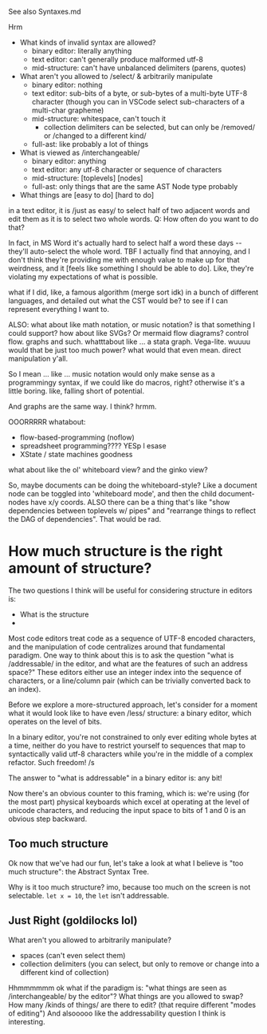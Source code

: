 
See also Syntaxes.md

Hrm

- What kinds of invalid syntax are allowed?
  - binary editor: literally anything
  - text editor: can't generally produce malformed utf-8
  - mid-structure: can't have unbalanced delimiters (parens, quotes)
- What aren't you allowed to /select/ & arbitrarily manipulate
  - binary editor: nothing
  - text editor: sub-bits of a byte, or sub-bytes of a multi-byte UTF-8 character (though you can in VSCode select sub-characters of a multi-char grapheme)
  - mid-structure: whitespace, can't touch it
    - collection delimiters can be selected, but can only be /removed/ or /changed to a different kind/
  - full-ast: like probably a lot of things
- What is viewed as /interchangeable/
  - binary editor: anything
  - text editor: any utf-8 character or sequence of characters
  - mid-structure: [toplevels] [nodes]
  - full-ast: only things that are the same AST Node type probably
- What things are [easy to do] [hard to do]

in a text editor, it is /just as easy/ to select half of two adjacent words
and edit them as it is to select two whole words.
Q: How often do you want to do that?

In fact, in MS Word it's actually hard to select half a word these days -- they'll auto-select the whole word. TBF I actually find that annoying, and I don't think they're providing me with enough value to make up for that weirdness, and it [feels like something I should be able to do]. Like, they're violating my expectations of what is possible.



what if I did, like, a famous algorithm (merge sort idk) in a bunch of different languages,
and detailed out what the CST would be? to see if I can represent everything I want to.



ALSO: what about like math notation, or music notation? is that something I could support?
how about like SVGs?
Or mermaid flow diagrams? control flow. graphs and such.
whatttabout like ... a stata graph. Vega-lite. wuuuu would that be just too much power? what would that even mean.
direct manipulation y'all.

So I mean ... like ... music notation would only make sense as a programmingy syntax, if we could like
do macros, right? otherwise it's a little boring. like, falling short of potential.

And graphs are the same way. I think? hrmm.


OOORRRRR whatabout:
- flow-based-programming (noflow)
- spreadsheet programming???? YESp l esase
- XState / state machines goodness


what about like the ol' whiteboard view?
and the ginko view?

So, maybe documents can be doing the whiteboard-style? Like a document node
can be toggled into 'whiteboard mode', and then the child document-nodes have x/y coords.
ALSO there can be a thing that's like "show dependencies between toplevels w/ pipes"
and "rearrange things to reflect the DAG of dependencies". That would be rad.







# How much structure is the right amount of structure?

The two questions I think will be useful for considering structure in editors is:
- What is the structure
-


Most code editors treat code as a sequence of UTF-8 encoded characters, and the manipulation of code centralizes around that fundamental paradigm.  One way to think about this is to ask the question "what is /addressable/ in the editor, and what are the features of such an address space?" These editors either use an integer index into the sequence of characters, or a line/column pair (which can be trivially converted back to an index).

Before we explore a more-structured approach, let's consider for a moment what it would look like to have even /less/ structure: a binary editor, which operates on the level of bits.

In a binary editor, you're not constrained to only ever editing whole bytes at a time, neither do you have to restrict yourself to sequences that map to syntactically valid utf-8 characters while you're in the middle of a complex refactor. Such freedom! /s

The answer to "what is addressable" in a binary editor is: any bit!

Now there's an obvious counter to this framing, which is: we're using (for the most part) physical keyboards which excel at operating at the level of unicode characters, and reducing the input space to bits of 1 and 0 is an obvious step backward.

## Too much structure

Ok now that we've had our fun, let's take a look at what I believe is "too much structure": the Abstract Syntax Tree.

Why is it too much structure? imo, because too much on the screen is not selectable.
`let x = 10`, the `let` isn't addressable.

## Just Right (goldilocks lol)

What aren't you allowed to arbitrarily manipulate?
- spaces (can't even select them)
- collection delimiters (you can select, but only to remove or change into a different kind of collection)

Hhmmmmmm ok what if the paradigm is: "what things are seen as /interchangeable/ by the editor"?
What things are you allowed to swap?
How many /kinds of things/ are there to edit? (that require different "modes of editing")
And alsooooo like the addressability question I think is interesting.



